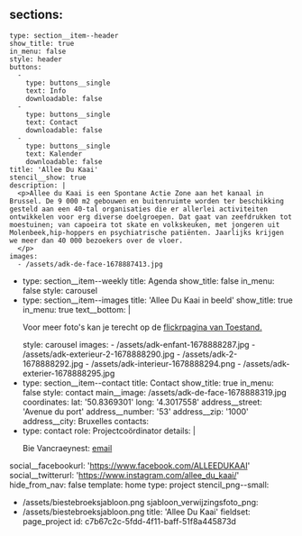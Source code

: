sections:
  -
    type: section__item--header
    show_title: true
    in_menu: false
    style: header
    buttons:
      -
        type: buttons__single
        text: Info
        downloadable: false
      -
        type: buttons__single
        text: Contact
        downloadable: false
      -
        type: buttons__single
        text: Kalender
        downloadable: false
    title: 'Allee Du Kaai'
    stencil__show: true
    description: |
      <p>Allee du Kaai is een Spontane Actie Zone aan het kanaal in Brussel. De 9 000 m2 gebouwen en buitenruimte worden ter beschikking gesteld aan een 40-tal organisaties die er allerlei activiteiten ontwikkelen voor erg diverse doelgroepen. Dat gaat van zeefdrukken tot moestuinen; van capoeira tot skate en volkskeuken, met jongeren uit Molenbeek,hip-hoppers en psychiatrische patiënten. Jaarlijks krijgen we meer dan 40 000 bezoekers over de vloer.
      </p>
    images:
      - /assets/adk-de-face-1678887413.jpg
  -
    type: section__item--weekly
    title: Agenda
    show_title: false
    in_menu: false
    style: carousel
  -
    type: section__item--images
    title: 'Allee Du Kaai in beeld'
    show_title: true
    in_menu: true
    text__bottom: |
      <p>Voor meer foto's kan je terecht op de <a href="https://www.flickr.com/photos/169072903@N04/albums">flickrpagina van Toestand.</a>
      </p>
    style: carousel
    images:
      - /assets/adk-enfant-1678888287.jpg
      - /assets/adk-exterieur-2-1678888290.jpg
      - /assets/adk-2-1678888292.jpg
      - /assets/adk-interieur-1678888294.png
      - /assets/adk-exterier-1678888295.jpg
  -
    type: section__item--contact
    title: Contact
    show_title: true
    in_menu: false
    style: contact
main__image: /assets/adk-de-face-1678888319.jpg
coordinates:
  lat: '50.8369301'
  long: '4.3017558'
address__street: 'Avenue du port'
address__number: '53'
address__zip: '1000'
address__city: Bruxelles
contacts:
  -
    type: contact
    role: Projectcoördinator
    details: |
      <p>Bie Vancraeynest: <a href="mailto:bie@toestand.be">email</a><br>
      </p>
social__facebookurl: 'https://www.facebook.com/ALLEEDUKAAI'
social__twitterurl: 'https://www.instagram.com/allee_du_kaai/'
hide_from_nav: false
template: home
type: project
stencil_png--small:
  - /assets/biestebroeksjabloon.png
sjabloon_verwijzingsfoto_png:
  - /assets/biestebroeksjabloon.png
title: 'Allee Du Kaai'
fieldset: page_project
id: c7b67c2c-5fdd-4f11-baff-51f8a445873d
